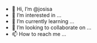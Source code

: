 - 👋 Hi, I’m @josisa
- 👀 I’m interested in ...
- 🌱 I’m currently learning ...
- 💞️ I’m looking to collaborate on ...
- 📫 How to reach me ...

<!---
josisa/josisa is a ✨ special ✨ repository because its `README.md` (this file) appears on your GitHub profile.
You can click the Preview link to take a look at your changes.
--->
